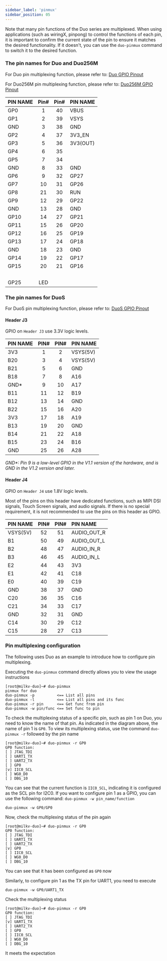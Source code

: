 ```yaml
---
sidebar_label: 'pinmux'
sidebar_position: 05
---
```


Note that many pin functions of the Duo series are multiplexed. When using applications (such as wiringX, pinpong) to control the functions of each pin, it is important to confirm the current state of the pin to ensure it matches the desired functionality. If it doesn't, you can use the `duo-pinmux` command to switch it to the desired function.

### The pin names for Duo and Duo256M

For Duo pin multiplexing function, please refer to: [Duo GPIO Pinout](https://milkv.io/docs/duo/getting-started/duo#duo-gpio-pinout)

For Duo256M pin multiplexing function, please refer to: [Duo256M GPIO Pinout](https://milkv.io/docs/duo/getting-started/duo256m#duo256m-gpio-pinout)

<div className='gpio_style'>

| PIN NAME |              Pin#               |              Pin#                | PIN NAME |
| -------- | :-----------------------------: | :------------------------------: | -------- |
| GP0      | <div className='green'>1</div>  |    <div className='red'>40</div> | VBUS     |
| GP1      | <div className='green'>2</div>  |    <div className='red'>39</div> | VSYS     |
| GND      | <div className='black'>3</div>  |  <div className='black'>38</div> | GND      |
| GP2      | <div className='green'>4</div>  | <div className='orange'>37</div> | 3V3_EN   |
| GP3      | <div className='green'>5</div>  |    <div className='red'>36</div> | 3V3(OUT) |
| GP4      | <div className='green'>6</div>  |   <div className='gray'>35</div> |          |
| GP5      | <div className='green'>7</div>  |   <div className='gray'>34</div> |          |
| GND      | <div className='black'>8</div>  |  <div className='black'>33</div> | GND      |
| GP6      | <div className='green'>9</div>  |  <div className='green'>32</div> | GP27     |
| GP7      | <div className='green'>10</div> |  <div className='green'>31</div> | GP26     |
| GP8      | <div className='green'>21</div> | <div className='orange'>30</div> | RUN      |
| GP9      | <div className='green'>12</div> |  <div className='green'>29</div> | GP22     |
| GND      | <div className='black'>13</div> |  <div className='black'>28</div> | GND      |
| GP10     | <div className='green'>14</div> |  <div className='green'>27</div> | GP21     |
| GP11     | <div className='green'>15</div> |  <div className='green'>26</div> | GP20     |
| GP12     | <div className='green'>16</div> |  <div className='green'>25</div> | GP19     |
| GP13     | <div className='green'>17</div> |  <div className='green'>24</div> | GP18     |
| GND      | <div className='black'>18</div> |  <div className='black'>23</div> | GND      |
| GP14     | <div className='green'>19</div> |  <div className='green'>22</div> | GP17     |
| GP15     | <div className='green'>20</div> |  <div className='green'>21</div> | GP16     |
|          | &nbsp;                          |                                  |          |
| GP25     | <div className='blue'>LED</div> |                                  |          |

</div>

### The pin names for DuoS

For DuoS pin multiplexing function, please refer to: [DuoS GPIO Pinout](https://milkv.io/docs/duo/getting-started/duos#duos-gpio-pinout)

#### Header J3

GPIO on `Header J3` use 3.3V logic levels.

<div className='gpio_style' style={{ overflow :"auto"}} >

| PIN NAME | PIN#                             | PIN#                            | PIN NAME |
|:---------|:--------------------------------:|:-------------------------------:|:---------|
| 3V3      | <div className='orange'>1</div>  | <div className='red'>2</div>    | VSYS(5V) |
| B20      | <div className='green'>3</div>   | <div className='red'>4</div>    | VSYS(5V) |
| B21      | <div className='green'>5</div>   | <div className='black'>6</div>  | GND      |
| B18      | <div className='green'>7</div>   | <div className='green'>8</div>  | A16      |
| GND\*    | <div className='black'>9</div>   | <div className='green'>10</div> | A17      |
| B11      | <div className='green'>11</div>  | <div className='green'>12</div> | B19      |
| B12      | <div className='green'>13</div>  | <div className='black'>14</div> | GND      |
| B22      | <div className='green'>15</div>  | <div className='green'>16</div> | A20      |
| 3V3      | <div className='orange'>17</div> | <div className='green'>18</div> | A19      |
| B13      | <div className='green'>19</div>  | <div className='black'>20</div> | GND      |
| B14      | <div className='green'>21</div>  | <div className='green'>22</div> | A18      |
| B15      | <div className='green'>23</div>  | <div className='green'>24</div> | B16      |
| GND      | <div className='black'>25</div>  | <div className='green'>26</div> | A28      |

</div>

*GND\*: Pin 9 is a low-level GPIO in the V1.1 version of the hardware, and is GND in the V1.2 version and later.*

#### Header J4

GPIO on `Header J4` use 1.8V logic levels.

Most of the pins on this header have dedicated functions, such as MIPI DSI signals, Touch Screen signals, and audio signals. If there is no special requirement, it is not recommended to use the pins on this header as GPIO.

<div className='gpio_style' style={{ overflow :"auto"}} >

| PIN NAME | PIN#                            | PIN#                             | PIN NAME    |
|----------|:-------------------------------:|:--------------------------------:|:------------|
| VSYS(5V) | <div className='red'>52</div>   | <div className='blue'>51</div>   | AUDIO_OUT_R |
| B1       | <div className='green'>50</div> | <div className='blue'>49</div>   | AUDIO_OUT_L |
| B2       | <div className='green'>48</div> | <div className='blue'>47</div>   | AUDIO_IN_R  |
| B3       | <div className='green'>46</div> | <div className='blue'>45</div>   | AUDIO_IN_L  |
| E2       | <div className='green'>44</div> | <div className='orange'>43</div> | 3V3         |
| E1       | <div className='green'>42</div> | <div className='green'>41</div>  | C18         |
| E0       | <div className='green'>40</div> | <div className='green'>39</div>  | C19         |
| GND      | <div className='black'>38</div> | <div className='black'>37</div>  | GND         |
| C20      | <div className='green'>36</div> | <div className='green'>35</div>  | C16         |
| C21      | <div className='green'>34</div> | <div className='green'>33</div>  | C17         |
| GND      | <div className='black'>32</div> | <div className='black'>31</div>  | GND         |
| C14      | <div className='green'>30</div> | <div className='green'>29</div>  | C12         |
| C15      | <div className='green'>28</div> | <div className='green'>27</div>  | C13         |

</div>

### Pin multiplexing configuration

The following uses Duo as an example to introduce how to configure pin multiplexing.

Executing the `duo-pinmux` command directly allows you to view the usage instructions
```
[root@milkv-duo]~# duo-pinmux
pinmux for duo
duo-pinmux -p          <== List all pins
duo-pinmux -l          <== List all pins and its func
duo-pinmux -r pin      <== Get func from pin
duo-pinmux -w pin/func <== Set func to pin
```

To check the multiplexing status of a specific pin, such as pin 1 on Duo, you need to know the name of that pin. As indicated in the diagram above, the name of pin 1 is `GP0`. To view its multiplexing status, use the command `duo-pinmux -r` followed by the pin name
```
[root@milkv-duo]~# duo-pinmux -r GP0
GP0 function:
[ ] JTAG_TDI
[ ] UART1_TX
[ ] UART2_TX
[ ] GP0
[v] IIC0_SCL
[ ] WG0_D0
[ ] DBG_10
```
You can see that the current function is `IIC0_SCL`, indicating it is configured as the SCL pin for I2C0. If you want to configure pin 1 as a GPIO, you can use the following command: `duo-pinmux -w pin_name/function`
```
duo-pinmux -w GP0/GP0
```
Now, check the multiplexing status of the pin again
```
[root@milkv-duo]~# duo-pinmux -r GP0
GP0 function:
[ ] JTAG_TDI
[ ] UART1_TX
[ ] UART2_TX
[v] GP0
[ ] IIC0_SCL
[ ] WG0_D0
[ ] DBG_10
```
You can see that it has been configured as `GP0` now

Similarly, to configure pin 1 as the TX pin for UART1, you need to execute
```
duo-pinmux -w GP0/UART1_TX
```
Check the multiplexing status
```
[root@milkv-duo]~# duo-pinmux -r GP0
GP0 function:
[ ] JTAG_TDI
[v] UART1_TX
[ ] UART2_TX
[ ] GP0
[ ] IIC0_SCL
[ ] WG0_D0
[ ] DBG_10
```
It meets the expectation
